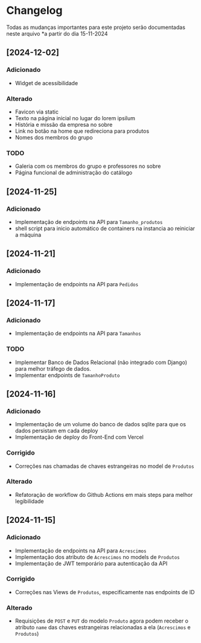 # Changelog

Todas as mudanças importantes para este projeto serão documentadas neste arquivo *a partir do dia 15-11-2024

## [2024-12-02]
### Adicionado
- Widget de acessibilidade

### Alterado
- Favicon via static
- Texto na página inicial no lugar do lorem ipsilum
- História e missão da empresa no sobre
- Link no botão na home que redireciona para produtos
- Nomes dos membros do grupo

### TODO
-  Galeria com os membros do grupo e professores no sobre
-  Página funcional de administração do catálogo

## [2024-11-25]

### Adicionado
- Implementação de endpoints na API para `Tamanho_produtos`
- shell script para inicio automático de containers na instancia ao reiniciar a máquina

## [2024-11-21]

### Adicionado
- Implementação de endpoints na API para `Pedidos`

## [2024-11-17]

### Adicionado
- Implementação de endpoints na API para `Tamanhos`

### TODO
- Implementar Banco de Dados Relacional (não integrado com Django) para melhor tráfego de dados.
- Implementar endpoints de `TamanhoProduto`

## [2024-11-16]

### Adicionado
- Implementação de um volume do banco de dados sqlite para que os dados persistam em cada deploy
- Implementação de deploy do Front-End com Vercel

### Corrigido
- Correções nas chamadas de chaves estrangeiras no model de `Produtos`

### Alterado
- Refatoração de workflow do Github Actions em mais steps para melhor legibilidade

## [2024-11-15]

### Adicionado
- Implementação de endpoints na API para `Acrescimos`
- Implementação dos atributo de `Acrescimos` no models de `Produtos`
- Implementação de JWT temporário para autenticação da API

### Corrigido
- Correções nas Views de `Produtos`, especificamente nas endpoints de ID

### Alterado
- Requisições de `POST` e `PUT` do modelo `Produto` agora podem receber o atributo `name` das chaves estrangeiras relacionadas a ela (`Acrescimos` e `Produtos`)
